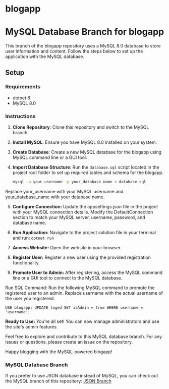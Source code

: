 # blogapp

# MySQL Database Branch for blogapp

This branch of the blogapp repository uses a MySQL 8.0 database to store user information and content. Follow the steps below to set up the application with the MySQL database.

## Setup

### Requirements
- dotnet 6
- MySQL 8.0

### Instructions

1. **Clone Repository**: Clone this repository and switch to the MySQL branch.

2. **Install MySQL**: Ensure you have MySQL 8.0 installed on your system.

3. **Create Database**: Create a new MySQL database for the blogapp using MySQL command line or a GUI tool.

4. **Import Database Structure**: Run the `database.sql` script located in the project root folder to set up required tables and schema for the blogapp.

   ```bash
   mysql -u your_username -p your_database_name < database.sql
   
Replace your_username with your MySQL username and your_database_name with your database name.

5. **Configure Connection:** Update the appsettings.json file in the project with your MySQL connection details. Modify the DefaultConnection section to match your MySQL server, username, password, and database name.

6. **Run Application:** Navigate to the project solution file in your terminal and run:
`dotnet run`

7. **Access Website:** Open the website in your browser.

8. **Register User:** Register a new user using the provided registration functionality.

9. **Promote User to Admin:** After registering, access the MySQL command line or a GUI tool to connect to the MySQL database.

Run SQL Command: Run the following MySQL command to promote the registered user to an admin. Replace username with the actual username of the user you registered.

`USE blogapp;
UPDATE loged SET isAdmin = true WHERE username = 'username';`

**Ready to Use:** You're all set! You can now manage administrators and use the site's admin features.

Feel free to explore and contribute to this MySQL database branch. For any issues or questions, please create an issue on the repository.

Happy blogging with the MySQL-powered blogapp!

### MySQL Database Branch
If you prefer to use JSON database instead of MySQL, you can check out the MySQL branch of this repository:
[JSON Branch](https://github.com/FGVN/blogapp/tree/JsonData)






